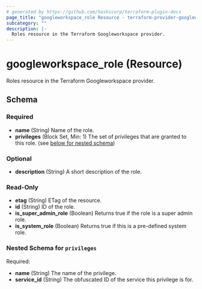 ```yaml
---
# generated by https://github.com/hashicorp/terraform-plugin-docs
page_title: "googleworkspace_role Resource - terraform-provider-googleworkspace"
subcategory: ""
description: |-
  Roles resource in the Terraform Googleworkspace provider.
---
```


# googleworkspace_role (Resource)

Roles resource in the Terraform Googleworkspace provider.



<!-- schema generated by tfplugindocs -->
## Schema

### Required

- **name** (String) Name of the role.
- **privileges** (Block Set, Min: 1) The set of privileges that are granted to this role. (see [below for nested schema](#nestedblock--privileges))

### Optional

- **description** (String) A short description of the role.

### Read-Only

- **etag** (String) ETag of the resource.
- **id** (String) ID of the role.
- **is_super_admin_role** (Boolean) Returns true if the role is a super admin role.
- **is_system_role** (Boolean) Returns true if this is a pre-defined system role.

<a id="nestedblock--privileges"></a>
### Nested Schema for `privileges`

Required:

- **name** (String) The name of the privilege.
- **service_id** (String) The obfuscated ID of the service this privilege is for.


